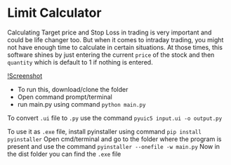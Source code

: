 # Limit Calculator

Calculating Target price and Stop Loss in trading is very important and could be life changer too.
But when it comes to intraday trading, you might not have enough time to calculate in certain situations.
At those times, this software shines by just entering the current `price` of the stock and then
`quantity` which is default to 1 if nothing is entered.


[!Screenshot](limitCalc.png)




- To run this, download/clone the folder
- Open command prompt/terminal
- run main.py using command `python main.py`

To convert `.ui` file to `.py` use the command `pyuic5 input.ui -o output.py`

To use it as `.exe` file, install pyinstaller using command `pip install pyinstaller`
Open cmd/terminal and go to the folder where the program is present and use the command `pyinstaller --onefile -w main.py`
Now in the dist folder you can find the `.exe` file

